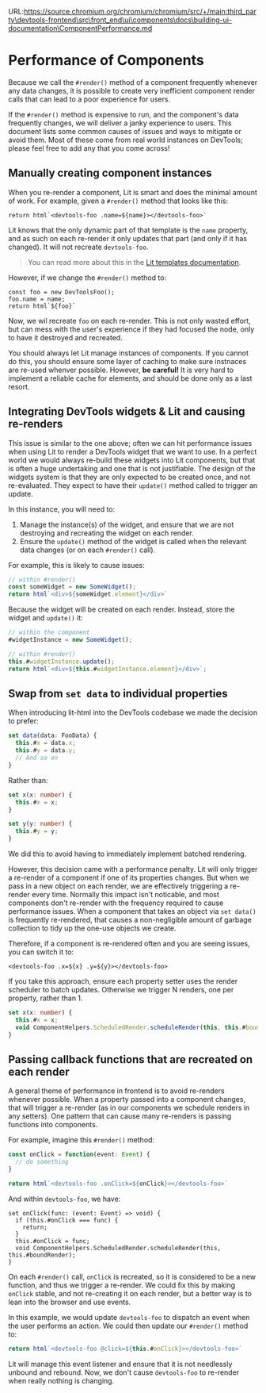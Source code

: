 URL:https://source.chromium.org/chromium/chromium/src/+/main:third_party\devtools-frontend\src\front_end\ui\components\docs\building-ui-documentation\ComponentPerformance.md
# Performance of Components

Because we call the `#render()` method of a component frequently whenever any data changes, it is possible to create very inefficient component render calls that can lead to a poor experience for users.

If the `#render()` method is expensive to run, and the component's data frequently changes, we will deliver a janky experience to users. This document lists some common causes of issues and ways to mitigate or avoid them. Most of these come from real world instances on DevTools; please feel free to add any that you come across!

## Manually creating component instances

When you re-render a component, Lit is smart and does the minimal amount of work. For example, given a `#render()` method that looks like this:

```
return html`<devtools-foo .name=${name}></devtools-foo>`
```

Lit knows that the only dynamic part of that template is the `name` property, and as such on each re-render it only updates that part (and only if it has changed). It will not recreate `devtools-foo`.

> You can read more about this in the [Lit templates documentation](https://lit.dev/docs/templates/overview/).

However, if we change the `#render()` method to:

```
const foo = new DevToolsFoo();
foo.name = name;
return html`${foo}`
```

Now, we wil recreate `foo` on each re-render. This is not only wasted effort, but can mess with the user's experience if they had focused the node, only to have it destroyed and recreated.

You should always let Lit manage instances of components. If you cannot do this, you should ensure some layer of caching to make sure instnaces are re-used whenver possible. However, **be careful!** It is very hard to implement a reliable cache for elements, and should be done only as a last resort.

## Integrating DevTools widgets & Lit and causing re-renders

This issue is similar to the one above; often we can hit performance issues when using Lit to render a DevTools widget that we want to use. In a perfect world we would always re-build these widgets into Lit components, but that is often a huge undertaking and one that is not justifiable. The design of the widgets system is that they are only expected to be created once, and not re-evaluated. They expect to have their `update()` method called to trigger an update.

In this instance, you will need to:

1. Manage the instance(s) of the widget, and ensure that we are not destroying and recreating the widget on each render.
2. Ensure the `update()` method of the widget is called when the relevant data changes (or on each `#render()` call).

For example, this is likely to cause issues:

```ts
// within #render()
const someWidget = new SomeWidget();
return html`<div>${someWidget.element}</div>`
```

Because the widget will be created on each render. Instead, store the widget and `update()` it:

```ts
// within the component
#widgetInstance = new SomeWidget();

// within #render()
this.#widgetInstance.update();
return html`<div>${this.#widgetInstance.element}</div>`;
```

## Swap from `set data` to individual properties

When introducing lit-html into the DevTools codebase we made the decision to prefer:

```ts
set data(data: FooData) {
  this.#x = data.x;
  this.#y = data.y;
  // And so on
}
```

Rather than:

```ts
set x(x: number) {
  this.#x = x;
}

set y(y: number) {
  this.#y = y;
}
```

We did this to avoid having to immediately implement batched rendering.

However, this decision came with a performance penalty. Lit will only trigger a re-render of a component if one of its properties changes. But when we pass in a new object on each render, we are effectively triggering a re-render every time. Normally this impact isn't noticable, and most components don't re-render with the frequency required to cause performance issues. When a component that takes an object via `set data()` is frequently re-rendered, that causes a non-negligible amount of garbage collection to tidy up the one-use objects we create.

Therefore, if a component is re-rendered often and you are seeing issues, you can switch it to:

```
<devtools-foo .x=${x} .y=${y}></devtools-foo>
```

If you take this approach, ensure each property setter uses the render scheduler to batch updates. Otherwise we trigger N renders, one per property, rather than 1.

```ts
set x(x: number) {
  this.#x = x;
  void ComponentHelpers.ScheduledRender.scheduleRender(this, this.#boundRender);
}
```

## Passing callback functions that are recreated on each render

A general theme of performance in frontend is to avoid re-renders whenever possible. When a property passed into a component changes, that will trigger a re-render (as in our components we schedule renders in any setters). One pattern that can cause many re-renders is passing functions into components.

For example, imagine this `#render()` method:

```ts
const onClick = function(event: Event) {
  // do something
}

return html`<devtools-foo .onClick=${onClick}></devtools-foo>`
```

And within `devtools-foo`, we have:

```
set onClick(func: (event: Event) => void) {
  if (this.#onClick === func) {
    return;
  }
  this.#onClick = func;
  void ComponentHelpers.ScheduledRender.scheduleRender(this, this.#boundRender);
}
```

On each `#render()` call, `onClick` is recreated, so it is considered to be a new function, and thus we trigger a re-render. We could fix this by making `onClick` stable, and not re-creating it on each render, but a better way is to lean into the browser and use events.

In this example, we would update `devtools-foo` to dispatch an event when the user performs an action. We could then update our `#render()` method to:

```ts
return html`<devtools-foo @click=${this.#onClick}></devtools-foo>`
```

Lit will manage this event listener and ensure that it is not needlessly unbound and rebound. Now, we don't cause `devtools-foo` to re-render when really nothing is changing.
